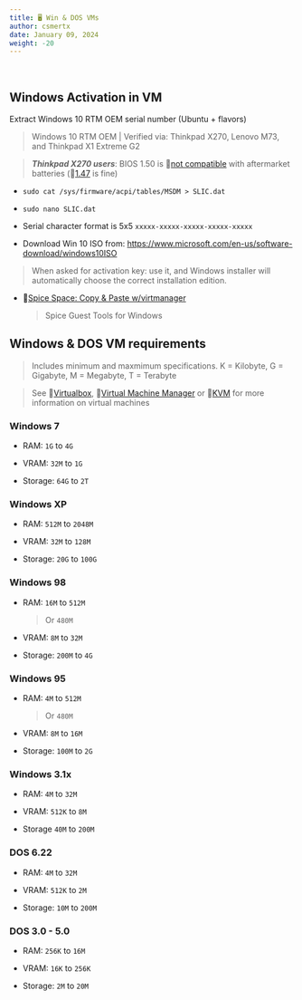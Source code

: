 ```yaml
---
title: 🖥️ Win & DOS VMs
author: csmertx
date: January 09, 2024
weight: -20
---
```


<br />

## Windows Activation in VM

Extract Windows 10 RTM OEM serial number (Ubuntu + flavors)

> Windows 10 RTM OEM | Verified via: Thinkpad X270, Lenovo M73, and Thinkpad X1 Extreme G2

> <b><i>Thinkpad X270 users</i></b>: BIOS 1.50 is 🔗[not compatible](https://techfixify.com/how-to-roll-back-bios-update-lenovo/#How_To_Roll_Back_BIOS_Update_Lenovo_Step-By-Step "Techfixify | How To Roll Back BIOS Update Lenovo? (Easy)") with aftermarket batteries (🔗[1.47](https://pcsupport.lenovo.com/us/en/downloads/ds120442-bios-update-utility-bootable-cd-for-windows-10-81-7-64-bit-7-32-bit-thinkpad-x270 "Lenovo Support US | BIOS Update (Utility & Bootable CD) for Windows 10, 8.1, 7 (64-bit), 7 (32-bit) - ThinkPad X270") is fine)

- ```sudo cat /sys/firmware/acpi/tables/MSDM > SLIC.dat```

- ```sudo nano SLIC.dat```

- Serial character format is 5x5 ```xxxxx-xxxxx-xxxxx-xxxxx-xxxxx```

- Download Win 10 ISO from: https://www.microsoft.com/en-us/software-download/windows10ISO

> When asked for activation key: use it, and Windows installer will automatically choose the correct installation edition.

- 🔗[Spice Space: Copy & Paste w/virtmanager](https://www.spice-space.org/download/windows/spice-guest-tools/spice-guest-tools-latest.exe)

    > Spice Guest Tools for Windows

## Windows & DOS VM requirements

> Includes minimum and maxmimum specifications. K = Kilobyte, G = Gigabyte, M = Megabyte, T = Terabyte

> See 🔗[Virtualbox](/Linux/VMs/virtualbox), 🔗[Virtual Machine Manager](/Linux/VMs/virt-manager) or 🔗[KVM](/Linux/VMs/kvm) for more information on virtual machines

### Windows 7

- RAM: ```1G``` to ```4G```

- VRAM: ```32M``` to ```1G```

- Storage: ```64G``` to ```2T```

### Windows XP

- RAM: ```512M``` to ```2048M```

- VRAM: ```32M``` to ```128M```

- Storage: ```20G``` to ```100G```

### Windows 98

- RAM: ```16M``` to ```512M```

    > Or ```480M```

- VRAM: ```8M``` to ```32M```

- Storage: ```200M``` to ```4G```

### Windows 95

- RAM: ```4M``` to ```512M```

    > Or ```480M```

- VRAM: ```8M``` to ```16M```

- Storage: ```100M``` to ```2G```

### Windows 3.1x

- RAM: ```4M``` to ```32M```

- VRAM: ```512K``` to ```8M```

- Storage ```40M``` to ```200M```

### DOS 6.22

- RAM: ```4M``` to ```32M```

- VRAM: ```512K``` to ```2M```

- Storage: ```10M``` to ```200M```

### DOS 3.0 - 5.0

- RAM: ```256K``` to ```16M```

- VRAM: ```16K``` to ```256K```

- Storage: ```2M``` to ```20M```
